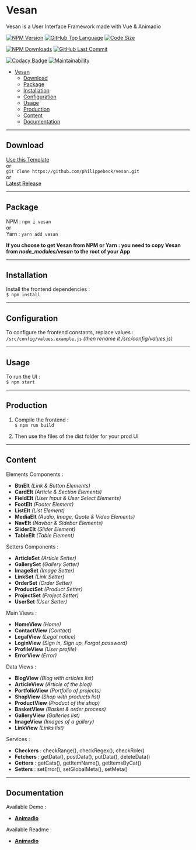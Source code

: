 # Vesan 

Vesan is a User Interface Framework made with Vue & Animadio

[![NPM Version](https://badgen.net/npm/v/vesan)](https://www.npmjs.com/package/vesan)
[![GitHub Top Language](https://img.shields.io/github/languages/top/philippebeck/vesan)](https://github.com/philippebeck/vesan)
[![Code Size](https://img.shields.io/github/languages/code-size/philippebeck/vesan)](https://github.com/philippebeck/vesan/tree/master)

[![NPM Downloads](https://badgen.net/npm/dt/vesan)](https://www.npmjs.com/package/vesan)
[![GitHub Last Commit](https://badgen.net/github/last-commit/philippebeck/vesan)](https://github.com/philippebeck/vesan/commits/master)

[![Codacy Badge](https://app.codacy.com/project/badge/Grade/cfde730eaf0f48a587afc8b95a2ac119)](https://www.codacy.com/gh/philippebeck/vesan/dashboard)
[![Maintainability](https://api.codeclimate.com/v1/badges/61debaf8cefe10b19cc6/maintainability)](https://codeclimate.com/github/philippebeck/vesan/maintainability)



- [Vesan](#vesan)
  - [Download](#download)
  - [Package](#package)
  - [Installation](#installation)
  - [Configuration](#configuration)
  - [Usage](#usage)
  - [Production](#production)
  - [Content](#content)
  - [Documentation](#documentation)

---

## Download

[Use this Template](https://github.com/philippebeck/vesan/generate)  
or  
`git clone https://github.com/philippebeck/vesan.git`  
or  
[Latest Release](https://github.com/philippebeck/vesan/releases)  

---

## Package

NPM : `npm i vesan`  
or  
Yarn : `yarn add vesan`  

**If you choose to get Vesan from NPM or Yarn : you need to copy Vesan from *node_modules/vesan* to the root of your App**

---

## Installation

Install the frontend dependencies :  
`$ npm install`  

---

## Configuration

To configure the frontend constants, replace values :  
`/src/config/values.example.js` *(then rename it /src/config/values.js)*  

---

## Usage

To run the UI :  
`$ npm start`  

---

## Production

1. Compile the frontend :  
`$ npm run build`  

2. Then use the files of the dist folder for your prod UI

---
## Content

Elements Components :  
-   **BtnElt** *(Link & Button Elements)*  
-   **CardElt** *(Article & Section Elements)*  
-   **FieldElt** *(User Input & User Select Elements)*  
-   **FootElt** *(Footer Element)*  
-   **ListElt** *(List Element)*  
-   **MediaElt** *(Audio, Image, Quote & Video Elements)*  
-   **NavElt** *(Navbar & Sidebar Elements)*  
-   **SliderElt** *(Slider Element)*  
-   **TableElt** *(Table Element)*  

Setters Components :  
-   **ArticleSet** *(Article Setter)*  
-   **GallerySet** *(Gallery Setter)*  
-   **ImageSet** *(Image Setter)*  
-   **LinkSet** *(Link Setter)*  
-   **OrderSet** *(Order Setter)*  
-   **ProductSet** *(Product Setter)*  
-   **ProjectSet** *(Project Setter)*  
-   **UserSet** *(User Setter)*  

Main Views :  
-   **HomeView** *(Home)*  
-   **ContactView** *(Contact)*  
-   **LegalView** *(Legal notice)*  
-   **LoginView** *(Sign in, Sign up, Forgot password)*  
-   **ProfileView** *(User profile)*  
-   **ErrorView** *(Error)*  

Data Views :  
-   **BlogView** *(Blog with articles list)*  
-   **ArticleView** *(Article of the blog)*  
-   **PortfolioView** *(Portfolio of projects)*
-   **ShopView** *(Shop with products list)*  
-   **ProductView** *(Product of the shop)*  
-   **BasketView** *(Basket & order process)*  
-   **GalleryView** *(Galleries list)*  
-   **ImageView** *(Images of a gallery)*  
-   **LinkView** *(Links list)*  

Services :  
-   **Checkers** : checkRange(), checkRegex(), checkRole()  
-   **Fetchers** : getData(), postData(), putData(), deleteData()  
-   **Getters** : getCats(), getItemName(), getItemsByCat()  
-   **Setters** : setError(), setGlobalMeta(), setMeta()  

---

## Documentation

Available Demo :
-   [**Animadio**](https://philippebeck.github.io/animadio)  

Available Readme :  
-   [**Animadio**](https://github.com/philippebeck/animadio)  
